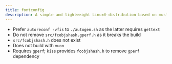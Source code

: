```yaml
---
title: fontconfig
description: A simple and lightweight Linux® distribution based on musl libc and toybox
---
```


- Prefer `autoreconf -vfis` to `./autogen.sh` as the latter requires `gettext`
- Do not remove `src/fcobjshash.gperf.h` as it breaks the build
- `src/fcobjshash.h` does not exist
- Does not build with `muon`
- Requires `gperf`; `kiss` provides `fcobjshash.h` to remove `gperf` dependency
